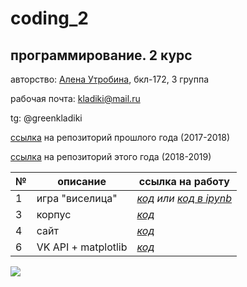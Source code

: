 # coding_2
## программирование. 2 курс
авторство: [Алена Утробина](https://github.com/greenkladiki), бкл-172, 3 группа

рабочая почта: kladiki@mail.ru

tg: @greenkladiki

[ссылка](https://github.com/greenkladiki/coding) на репозиторий прошлого года (2017-2018)

[ссылка](https://github.com/greenkladiki/coding_2) на репозиторий этого года (2018-2019)

№|описание|ссылка на работу
---|---|---
1|игра "виселица"|*[код](https://github.com/greenkladiki/coding_2/blob/master/hw/game.py) или [код в ipynb](https://github.com/greenkladiki/coding_2/blob/master/hw/game.ipynb)*
3|корпус|*[код](https://github.com/greenkladiki/coding_2/blob/master/hw3/project.ipynb)*
4|сайт|*[код](https://github.com/greenkladiki/coding_2/blob/master/hw4/1.py)*
6|VK API + matplotlib|*[код](https://github.com/greenkladiki/coding_2/blob/master/hw6/hw6.ipynb)*


![](https://pp.userapi.com/c824502/v824502211/8f0c3/NRnzWb9XF0c.jpg)
